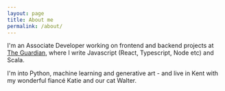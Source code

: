```yaml
---
layout: page
title: About me
permalink: /about/
---
```


I'm an Associate Developer working on frontend and backend projects at [The Guardian](https://www.theguardian.com/), where I write Javascript (React, Typescript, Node etc) and Scala.

I'm into Python, machine learning and generative art - and live in Kent with my wonderful fiancé Katie and our cat Walter.